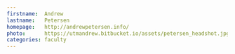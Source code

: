 ```yaml
---
firstname:  Andrew
lastname:   Petersen
homepage:   http://andrewpetersen.info/
photo:      https://utmandrew.bitbucket.io/assets/petersen_headshot.jpg
categories: faculty
---
```

